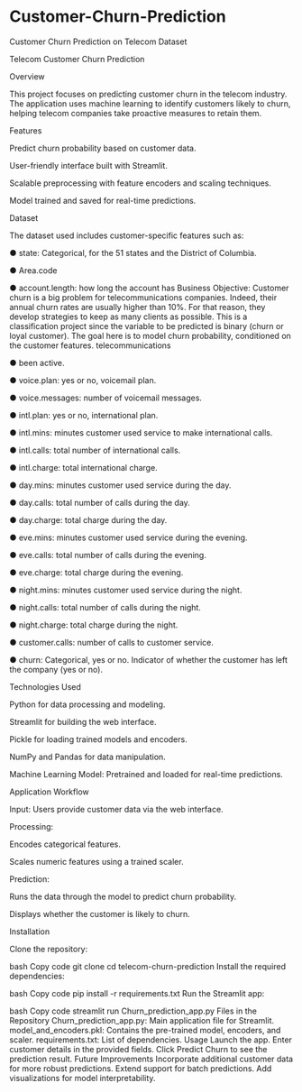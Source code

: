 # Customer-Churn-Prediction

Customer Churn Prediction on Telecom Dataset

Telecom Customer Churn Prediction

Overview

This project focuses on predicting customer churn in the telecom industry. The application uses machine learning to identify customers likely to churn, helping telecom companies take proactive measures to retain them.

Features

Predict churn probability based on customer data.

User-friendly interface built with Streamlit.

Scalable preprocessing with feature encoders and scaling techniques.

Model trained and saved for real-time predictions.

Dataset

The dataset used includes customer-specific features such as:

● state: Categorical, for the 51 states and the District of Columbia.

● Area.code

● account.length: how long the account has Business Objective: Customer churn is a big problem for telecommunications companies. Indeed, their annual churn rates are usually higher than 10%. For that reason, they develop strategies to keep as many clients as possible. This is a classification project since the variable to be predicted is binary (churn or loyal customer). The goal here is to model churn probability, conditioned on the customer features. telecommunications

● been active.

● voice.plan: yes or no, voicemail plan.

● voice.messages: number of voicemail messages.

● intl.plan: yes or no, international plan.

● intl.mins: minutes customer used service to make international calls.

● intl.calls: total number of international calls.

● intl.charge: total international charge.

● day.mins: minutes customer used service during the day.

● day.calls: total number of calls during the day.

● day.charge: total charge during the day.

● eve.mins: minutes customer used service during the evening.

● eve.calls: total number of calls during the evening.

● eve.charge: total charge during the evening.

● night.mins: minutes customer used service during the night.

● night.calls: total number of calls during the night.

● night.charge: total charge during the night.

● customer.calls: number of calls to customer service.

● churn: Categorical, yes or no. Indicator of whether the customer has left the company (yes or no).

Technologies Used

Python for data processing and modeling.

Streamlit for building the web interface.

Pickle for loading trained models and encoders.

NumPy and Pandas for data manipulation.

Machine Learning Model: Pretrained and loaded for real-time predictions.

Application Workflow

Input: Users provide customer data via the web interface.

Processing:

Encodes categorical features.

Scales numeric features using a trained scaler.

Prediction:

Runs the data through the model to predict churn probability.

Displays whether the customer is likely to churn.

Installation

Clone the repository:

bash
Copy code
git clone <repo-url>
cd telecom-churn-prediction
Install the required dependencies:

bash
Copy code
pip install -r requirements.txt
Run the Streamlit app:

bash
Copy code
streamlit run Churn_prediction_app.py
Files in the Repository
Churn_prediction_app.py: Main application file for Streamlit.
model_and_encoders.pkl: Contains the pre-trained model, encoders, and scaler.
requirements.txt: List of dependencies.
Usage
Launch the app.
Enter customer details in the provided fields.
Click Predict Churn to see the prediction result.
Future Improvements
Incorporate additional customer data for more robust predictions.
Extend support for batch predictions.
Add visualizations for model interpretability.
